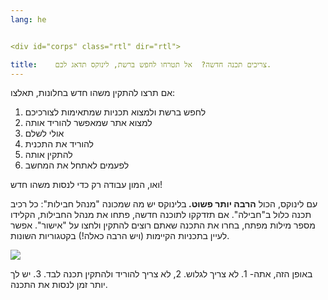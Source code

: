 ```yaml
---
lang: he


<div id="corps" class="rtl" dir="rtl">

title:    צריכים תכנה חדשה?  אל תטרחו לחפש ברשת, לינוקס תדאג לכם. 
---
```


  אם תרצו להתקין משהו חדש בחלונות, תאלצו:

<ol>
  <li>      לחפש ברשת ולמצוא תכניות שמתאימות לצורכיכם  </li>
  <li>    למצוא אתר שמאפשר להוריד אותה  </li>
  <li>    אולי לשלם  </li>
  <li>    להוריד את התכנית  </li>
  <li>     להתקין אותה  </li>
  <li>    לפעמים לאתחל את המחשב  </li>
</ol>

  ואו, המון עבודה רק כדי לנסות משהו חדש!


  עם לינוקס, הכול 
  <b> הרבה יותר פשוט. </b>
  בלינוקס יש מה שמכונה "מנהל חבילות": כל רכיב תכנה כלול ב"חבילה". אם תזדקקו לתוכנה חדשה, פתחו את מנהל החבילות, הקלידו
  מספר מילות מפתח, בחרו את התכנה שאתם רוצים להתקין ולחצו על "אישור". אפשר לעיין בתכניות הקיימות (ויש הרבה כאלה!) בקטגוריות השונות.

  
<img src="Images/synaptic.png" />



  באופן הזה, אתה- 1.  לא צריך לגלוש. 2, לא צריך להוריד ולהתקין תכנה לבד. 3. יש לך יותר זמן לנסות את התכנה.






